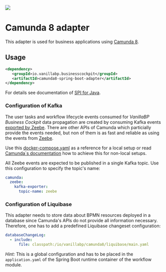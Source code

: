 ![](../../readme/vanillabp-headline.png)

# Camunda 8 adapter

This adapter is used for business applications using [Camunda 8](https://docs.camunda.org).

## Usage

```xml
<dependency>
   <groupId>io.vanillabp.businesscockpit</groupId>
   <artifactId>camunda8-spring-boot-adapter</artifactId>
</dependency>
```

For details see documentation of [SPI for Java](../../spi-for-java).

### Configuration of Kafka

The user tasks and workflow lifecycle events consumed for *VanillaBP Business Cockpit* data propagation
are created by consuming Kafka events [exported by Zeebe](https://github.com/Phactum/zeebe-kafka-exporter).
There are other APIs of Camunda which particially provide the events needed, but non of them is
as fast and reliable as using the events from [Zeebe](https://docs.camunda.io/docs/components/zeebe/zeebe-overview/).

Use this [docker-compose.yaml](https://github.com/Phactum/zeebe-kafka-exporter/blob/main/docker-compose.yml)
as a reference for a local setup or read
[Camunda`s documentation](https://docs.camunda.io/docs/self-managed/zeebe-deployment/exporters/install-zeebe-exporters/)
how to achieve this for non-local setups.

All Zeebe events are expected to be published in a single Kafka topic. Use this configuration to specify the
topic's name:

```yaml
camunda:
  zeebe:
    kafka-exporter:
      topic-name: zeebe
```

### Configuration of Liquibase

This adapter needs to store data about BPMN resources deployed in a database
since Camunda's APIs do not provide all information necessary. Therefore, one has to
add a predefined Liquibase changeset configuration:

```yaml
databaseChangeLog:
  - include:
      file: classpath:/io/vanillabp/camunda8/liquibase/main.yaml
```

*Hint:* This is a global configuration and has to be placed in the `application.yaml` of the
Spring Boot runtime container of the workflow module.
